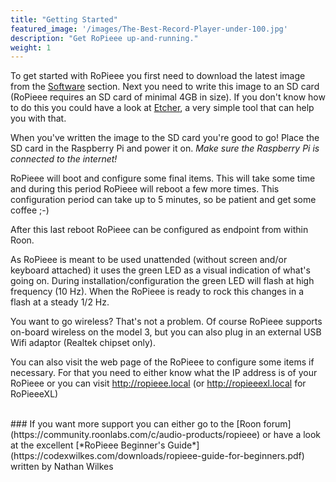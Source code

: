 ```yaml
---
title: "Getting Started"
featured_image: '/images/The-Best-Record-Player-under-100.jpg'
description: "Get RoPieee up-and-running."
weight: 1
---
```

To get started with RoPieee you first need to download the latest image from the [Software](/software) section. Next you need to write this image to an SD card (RoPieee requires an SD card of minimal 4GB in size). If you don't know how to do this you could have a look at [Etcher](https://etcher.io/), a very simple tool that can help you with that.

When you've written the image to the SD card you're good to go! Place the SD card in the Raspberry Pi and power it on. _Make sure the Raspberry Pi is connected to the internet!_

RoPieee will boot and configure some final items. This will take some time and during this period RoPieee will reboot a few more times. This configuration period can take up to 5 minutes, so be patient and get some coffee ;-)

After this last reboot RoPieee can be configured as endpoint from within Roon.

As RoPieee is meant to be used unattended (without screen and/or keyboard attached) it uses the green LED as a visual indication of what's going on. During installation/configuration the green LED will flash at high frequency (10 Hz). When the RoPieee is ready to rock this changes in a flash at a steady 1/2 Hz.

You want to go wireless? That's not a problem. Of course RoPieee supports on-board wireless on the model 3, but you can also plug in an external USB Wifi adaptor (Realtek chipset only).

You can also visit the web page of the RoPieee to configure some items if necessary. For that you need to either know what the IP address is of your RoPieee or you can visit http://ropieee.local (or http://ropieeexl.local for RoPieeeXL)

<br>
### If you want more support you can either go to the [Roon forum](https://community.roonlabs.com/c/audio-products/ropieee) or have a look at the excellent [*RoPieee Beginner's Guide*](https://codexwilkes.com/downloads/ropieee-guide-for-beginners.pdf) written by Nathan Wilkes
